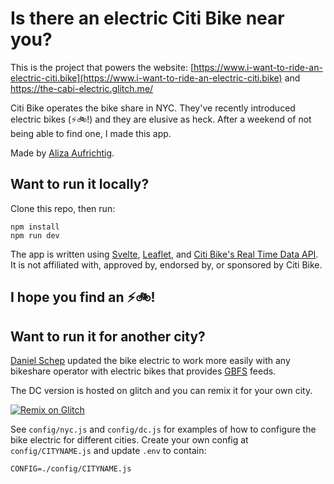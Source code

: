 # Is there an electric Citi Bike near you?

This is the project that powers the website: [https://www.i-want-to-ride-an-electric-citi.bike](https://www.i-want-to-ride-an-electric-citi.bike) and https://the-cabi-electric.glitch.me/

Citi Bike operates the bike share in NYC. They've recently introduced electric bikes (⚡️🚲!)  and they are elusive as heck. After a weekend of not being able to find one, I made this app.

Made by [Aliza Aufrichtig](https://www.twitter.com/alizauf).

## Want to run it locally?

Clone this repo, then run:

```
npm install
npm run dev
```

The app is written using [Svelte](https://github.com/sveltejs/svelte), [Leaflet](https://leafletjs.com/), and [Citi Bike's Real Time Data API](https://www.citibikenyc.com/system-data). It is not affiliated with, approved by, endorsed by, or sponsored by Citi Bike. 

## I hope you find an ⚡️🚲!

## Want to run it for another city?
[Daniel Schep](https://www.twitter.com/schep_) updated the bike electric to work more easily with any
bikeshare operator with electric bikes that provides [GBFS](https://github.com/NABSA/gbfs) feeds.

The DC version is hosted on glitch and you can remix it for your own city.

[![Remix on Glitch](https://cdn.glitch.com/2703baf2-b643-4da7-ab91-7ee2a2d00b5b%2Fremix-button.svg)](https://glitch.com/edit/#!/remix/the-cabi-electric)

See `config/nyc.js` and `config/dc.js` for examples of how to configure the bike electric for different cities.
Create your own config at `config/CITYNAME.js` and update `.env` to contain:
```shell
CONFIG=./config/CITYNAME.js
```
